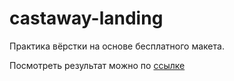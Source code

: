 # castaway-landing

Практика вёрстки на основе бесплатного макета.

Посмотреть результат можно по [ссылке](https://olia-tsk.github.io/castaway/ "Click here")
